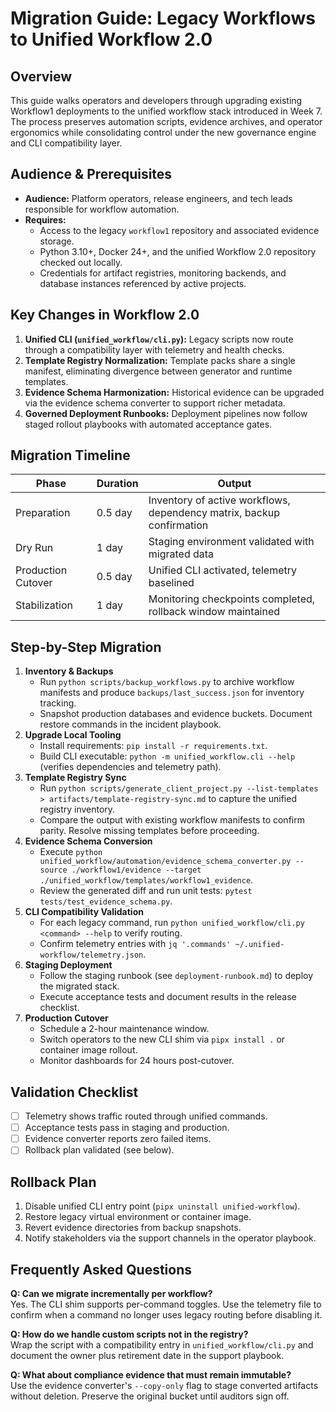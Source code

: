 # Migration Guide: Legacy Workflows to Unified Workflow 2.0

## Overview
This guide walks operators and developers through upgrading existing Workflow1 deployments to the unified workflow stack introduced in Week 7. The process preserves automation scripts, evidence archives, and operator ergonomics while consolidating control under the new governance engine and CLI compatibility layer.

## Audience & Prerequisites
- **Audience:** Platform operators, release engineers, and tech leads responsible for workflow automation.
- **Requires:**
  - Access to the legacy `workflow1` repository and associated evidence storage.
  - Python 3.10+, Docker 24+, and the unified Workflow 2.0 repository checked out locally.
  - Credentials for artifact registries, monitoring backends, and database instances referenced by active projects.

## Key Changes in Workflow 2.0
1. **Unified CLI (`unified_workflow/cli.py`):** Legacy scripts now route through a compatibility layer with telemetry and health checks.
2. **Template Registry Normalization:** Template packs share a single manifest, eliminating divergence between generator and runtime templates.
3. **Evidence Schema Harmonization:** Historical evidence can be upgraded via the evidence schema converter to support richer metadata.
4. **Governed Deployment Runbooks:** Deployment pipelines now follow staged rollout playbooks with automated acceptance gates.

## Migration Timeline
| Phase | Duration | Output |
| --- | --- | --- |
| Preparation | 0.5 day | Inventory of active workflows, dependency matrix, backup confirmation |
| Dry Run | 1 day | Staging environment validated with migrated data |
| Production Cutover | 0.5 day | Unified CLI activated, telemetry baselined |
| Stabilization | 1 day | Monitoring checkpoints completed, rollback window maintained |

## Step-by-Step Migration
1. **Inventory & Backups**
   - Run `python scripts/backup_workflows.py` to archive workflow manifests and produce `backups/last_success.json` for inventory tracking.
   - Snapshot production databases and evidence buckets. Document restore commands in the incident playbook.
2. **Upgrade Local Tooling**
   - Install requirements: `pip install -r requirements.txt`.
   - Build CLI executable: `python -m unified_workflow.cli --help` (verifies dependencies and telemetry path).
3. **Template Registry Sync**
   - Run `python scripts/generate_client_project.py --list-templates > artifacts/template-registry-sync.md` to capture the unified registry inventory.
   - Compare the output with existing workflow manifests to confirm parity. Resolve missing templates before proceeding.
4. **Evidence Schema Conversion**
   - Execute `python unified_workflow/automation/evidence_schema_converter.py --source ./workflow1/evidence --target ./unified_workflow/templates/workflow1_evidence`.
   - Review the generated diff and run unit tests: `pytest tests/test_evidence_schema.py`.
5. **CLI Compatibility Validation**
   - For each legacy command, run `python unified_workflow/cli.py <command> --help` to verify routing.
   - Confirm telemetry entries with `jq '.commands' ~/.unified-workflow/telemetry.json`.
6. **Staging Deployment**
   - Follow the staging runbook (see `deployment-runbook.md`) to deploy the migrated stack.
   - Execute acceptance tests and document results in the release checklist.
7. **Production Cutover**
   - Schedule a 2-hour maintenance window.
   - Switch operators to the new CLI shim via `pipx install .` or container image rollout.
   - Monitor dashboards for 24 hours post-cutover.

## Validation Checklist
- [ ] Telemetry shows traffic routed through unified commands.
- [ ] Acceptance tests pass in staging and production.
- [ ] Evidence converter reports zero failed items.
- [ ] Rollback plan validated (see below).

## Rollback Plan
1. Disable unified CLI entry point (`pipx uninstall unified-workflow`).
2. Restore legacy virtual environment or container image.
3. Revert evidence directories from backup snapshots.
4. Notify stakeholders via the support channels in the operator playbook.

## Frequently Asked Questions
**Q: Can we migrate incrementally per workflow?**  
Yes. The CLI shim supports per-command toggles. Use the telemetry file to confirm when a command no longer uses legacy routing before disabling it.

**Q: How do we handle custom scripts not in the registry?**  
Wrap the script with a compatibility entry in `unified_workflow/cli.py` and document the owner plus retirement date in the support playbook.

**Q: What about compliance evidence that must remain immutable?**  
Use the evidence converter's `--copy-only` flag to stage converted artifacts without deletion. Preserve the original bucket until auditors sign off.
